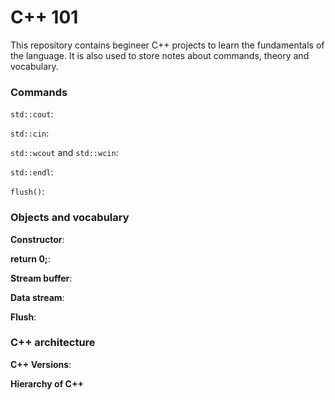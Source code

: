 # C++ 101

This repository contains begineer C++ projects to learn the fundamentals of the language. It is also used to store notes about commands, theory and vocabulary.

### Commands

`std::cout`:

`std::cin`:

`std::wcout` and `std::wcin`:

`std::endl`:

`flush()`:

### Objects and vocabulary

**Constructor**:

**return 0;**:

**Stream buffer**:

**Data stream**:

**Flush**:

### C++ architecture

**C++ Versions**:

**Hierarchy of C++**
